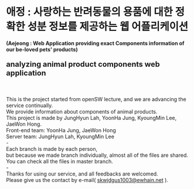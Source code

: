 # 애정 : 사랑하는 반려동물의 용품에 대한 정확한 성분 정보를 제공하는 웹 어플리케이션<br>
<b>(Aejeong : Web Application providing exact Components information of our be-loved pets' products)</b>
<p style="font-size:20px"><b>analyzing animal product components web application </b></p><br>

This is the project started from openSW lecture, and we are advancing the service continually.<br>
We provide information about components of animal products.<br>
This project is made by JungHyun Lah, YoonHa Jung, KyoungMin Lee, JaeWon Hong.<br>
Front-end team: YoonHa Jung, JaeWon Hong<br>
Server team: JungHyun Lah, KyoungMin Lee <br>
-<br>
Each branch is made by each person,<br>
but because we made branch individually, almost all of the files are shared.<br>
You can check all the files in master branch.<br>
-<br>
Thanks for using our service, and all feedbacks are welcomed.<br>
Please give us the contact by e-mail( <u>skwjdgus1003@ewhain.net</u> ).<br>
